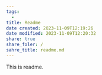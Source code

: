 ```yaml
---
tags:
  - 
title: Readme
date created: 2023-11-09T12:19:26
date modified: 2023-11-09T12:20:32
share: true
share_foler: /
sahre_title: readme.md
---
```


This is readme.
